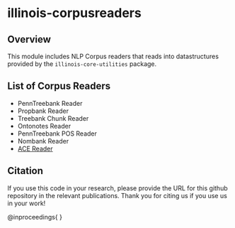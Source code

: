 # illinois-corpusreaders

## Overview

This module includes NLP Corpus readers that reads into datastructures
provided by the `illinois-core-utilities` package.

## List of Corpus Readers
  - PennTreebank Reader
  - Propbank Reader
  - Treebank Chunk Reader
  - Ontonotes Reader
  - PennTreebank POS Reader
  - Nombank Reader
  - [ACE Reader](doc/ACEReader.md) 

## Citation

If you use this code in your research, please provide the URL for this github repository in the relevant publications.
Thank you for citing us if you use us in your work! 

@inproceedings{
}
